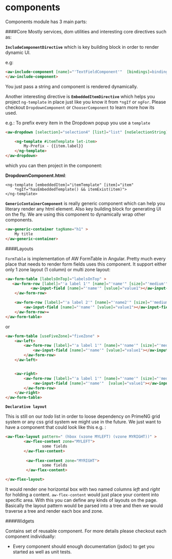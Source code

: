 # components
 
Components module has 3 main parts:

####Core
Mostly services, dom utilities and interesting core directives such as:

**`IncludeComponentDirective`** which is key building block in order to render dynamic UI. 
 
 e.g:
 
 ```html
 <aw-include-component [name]="'TextFieldComponent'"  [bindings]=bindings >
 </aw-include-component>
```

You just pass a string and component is rendered dynamically. 

Another interesting directive is **`EmbeddedItemDirective`**  which helps you project `ng-template` in 
place just like you know it from  `*ngIf` or `ngFor`. Please checkout `DropdownComponent` or 
`ChooserComponent` to learn more how its used.

e.g.: To prefix every item in the Dropdown popup you use a `template`


```html
<aw-dropdown [selection]="selection4" [list]="list" [noSelectionString]="'Select Color'">

    <ng-template #itemTemplate let-item>
        My-Prefix - {{item.label}}
    </ng-template>
</aw-dropdown>

```  

which you can then project in the component: 

**DropdownComponent.html**:
```
<ng-template [embeddedItem]="itemTemplate" [item]="item" 
    *ngIf="hasEmbeddedTemplate() && itemExist(item)">
</ng-template>
```

**`GenericContainerComponent`** is really generic component which can help you literary render any
html element. Also key building block for generating UI on the fly. We are using this component to 
dynamically wrap other components.


```html
<aw-generic-container tagName="h1" >
    My title
</aw-generic-container>

```


####Layouts

`FormTable` is implementation of AW FormTable in Angular. Pretty much every place that needs to 
render form fields uses this component. It support either only 1 zone layout (1 column) or multi 
zone layout:
 

```html
<aw-form-table [labelsOnTop]="labelsOnTop" >
   <aw-form-row [label]="'a label 1'" [name]="'name'" [size]="'medium'">
           <aw-input-field [name]="'name'" [value]="value1"></aw-input-field>
    </aw-form-row>

    <aw-form-row [label]="'a label 2'" [name]="'name2'" [size]="'medium'">
        <aw-input-field [name]="'name'" [value]="value1"></aw-input-field>
    </aw-form-row>=
</aw-form-table>
```

or 

```html
<aw-form-table [useFiveZone]="fiveZone" >
    <aw-left>
        <aw-form-row [label]="'a label 1'" [name]="'name'" [size]="'medium'">
            <aw-input-field [name]="'name'" [value]="value1"></aw-input-field>
        </aw-form-row>
    </aw-left>


    <aw-right>
        <aw-form-row [label]="'a label 1'" [name]="'name'" [size]="'medium'">
            <aw-input-field [name]="'name'"  [value]="value1"></aw-input-field>
        </aw-form-row>
    </aw-right>
</aw-form-table>
```

**`Declarative layout`**

This is still on our _todo_ list in order to loose dependency on PrimeNG grid system or any css
 grid system we might use in the future. We just want to have a component that could look like this 
 e.g. :

```html
<aw-flex-layout pattern=" (hbox (vzone MYLEFT) (vzone MYRIGHT))" >
        <aw-flex-content zone="MYLEFT">
                some fields
        </aw-flex-content>
              
         <aw-flex-content zone="MYRIGHT">
                some fields        
         </aw-flex-content>

</aw-flex-layout>

```

It would render one horizontal box with two named columns _left_ and _right_ for 
holding a content. `aw-flex-content` would just place your content into specific area. With this 
you can define any kinds of layouts on the page. Basically the layout pattern would be parsed into a
tree and then we would traverse a tree and render each box and zone.


 
####Widgets

Contains set of reusable component. For more details please checkout each component individually:
* Every component should enough documentation (jsdoc) to get you started as well as unit tests.

